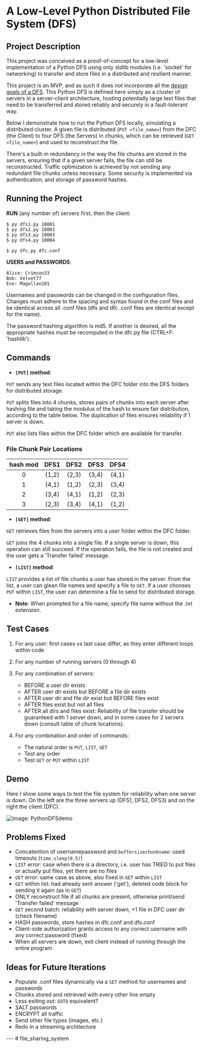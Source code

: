 
# A Low-Level Python Distributed File System (DFS)

## Project Description

This project was conceived as a proof-of-concept for a low-level implementation of a Python DFS using only 
stdlib modules (i.e. 'socket' for networking) to transfer and store files in a distributed and resilient manner.

This project is an MVP, and as such it does not incorporate all the [design goals of a DFS](https://en.wikipedia.org/wiki/Clustered_file_system#Distributed_file_systems).
This Python DFS is defined here simply as a cluster of servers in a server-client architecture, hosting potentially large text files 
that need to be transferred and stored reliably and securely in a fault-tolerant way. 

Below I demonstrate how to run the Python DFS locally, simulating a distributed cluster. 
A given file is distributed (`PUT <file_name>`) from the DFC (the Client) to four DFS (the Servers) in chunks,
which can be retrieved (`GET <file_name>`) and used to reconstruct the file. 

There's a built-in redundancy in the way the file chunks are stored in the servers, ensuring that if a given server fails,
the file can still be reconstructed. Traffic optimization is achieved by not sending any redundant file chunks unless necessary.
Some security is implemented via authentication, and storage of password hashes. 


## Running the Project 

**RUN** (any number of) servers first, then the client:

```
$ py dfs1.py 10001
$ py dfs2.py 10002
$ py dfs3.py 10003
$ py dfs4.py 10004

$ py dfc.py dfc.conf
```
	
**USERS and PASSWORDS**:

```	
Alice: Crimson33
Bob: Velvet77
Eve: Magellan101
```
		
Usernames and passwords can be changed in the configuration files. Changes must adhere to the 
spacing and syntax found in the conf files and be identical across all .conf files (dfs and dfc 
.conf files are identical except for the name).
	
The password hashing algorithm is md5. If another is desired, all the appropriate hashes must be 
recomputed in the dfc.py file (CTRL+F: 'hashlib').


## Commands


- **`[PUT]` method**:

`PUT` sends any text files located within the DFC folder into the DFS folders for distributed storage.
	
`PUT` splits files into 4 chunks, stores pairs of chunks into each server after hashing 
file and taking the modulus of the hash to ensure fair distribution, according to 
the table below. The duplication of files ensures reliability if 1 server is down.

`PUT` also lists files within the DFC folder which are available for transfer.


### File Chunk Pair Locations


|hash mod|DFS1|DFS2|DFS3|DFS4|
|:--:|:-----:|:-----:|:-----:|:-----:|
| 0  | (1,2) | (2,3) | (3,4) | (4,1) | 
| 1  | (4,1) | (1,2) | (2,3) | (3,4) |
| 2  | (3,4) | (4,1) | (1,2) | (2,3) |
| 3  | (2,3) | (3,4) | (4,1) | (1,2) |



- **`[GET]` method**:


`GET` retrieves files from the servers into a user folder within the DFC folder. 
	
`GET` joins the 4 chunks into a single file. If a single server is down, this operation can 
still succeed. If the operation fails, the file is not created and the user gets a 'Transfer failed' message.



- **`[LIST]` method**:

`LIST` provides a list of file chunks a user has stored in the server. 
From the list, a user can glean file names and specify a file to `GET`. 
If a user chooses `PUT` within `LIST`, the user can determine a file to send for distributed storage.


			
- __Note__: When prompted for a file name, specify file name without the .txt extension.


## Test Cases

1. For any user: first cases vs last case differ, as they enter different loops within code
	
2. For any number of running servers (0 through 4)
	
3. For any combination of servers:
	
	- BEFORE a user dir exists
	- AFTER user dir exists but BEFORE a file dir exists
	- AFTER user dir and file dir exist but BEFORE files exist
	- AFTER files exist but not all files
	- AFTER all dirs and files exist: Reliability of file transfer should be guaranteed with 1 server down, and in some cases for 2 servers down (consult table of chunk locations).

4. For any combination and order of commands:
		 
	- The natural order is `PUT`, `LIST`, `GET`
	- Test any order
	- Test `GET` or `PUT` within `LIST`

## Demo 

Here I show some ways to test the file system for reliability when one server is down. 
On the left are the three servers up (DFS1, DFS2, DFS3) and on the right the client (DFC).

![image: PythonDFSdemo](./images/PythonDFSdemo.gif) 


## Problems Fixed

- Concatention of usernamepassword and `buffersizechunkname`: used timeouts (`time.sleep(0.5)`)
- `LIST` error: case when there *is* a directory, i.e. user has TRIED to put files or actually put files, yet there are no files
- `GET` error: same case as above, also fixed in `GET` within `LIST`
- `GET` within list: had already sent answer ('get'), deleted code block for sending it again (as in `GET`)
- ONLY reconstruct file if all chunks are present, otherwise print/send 'Transfer failed' message
- `GET` second batch: reliability with server down, +1 file in DFC user dir (check filename)
- HASH passwords, store hashes in dfc.conf and dfs.conf
- Client-side authorization grants access to any correct username with any correct password (fixed)
- When all servers are down, exit client instead of running through the entire program

## Ideas for Future Iterations

- Populate .conf files dynamically via a `SET` method for usernames and passwords 
- Chunks stored and retrieved with every other line empty
- Less exiting out: `GOTO` equivalent?
- SALT passwords
- ENCRYPT all traffic
- Send other file types (images, etc.)
- Redo in a streaming architecture

--- # file_sharing_system
